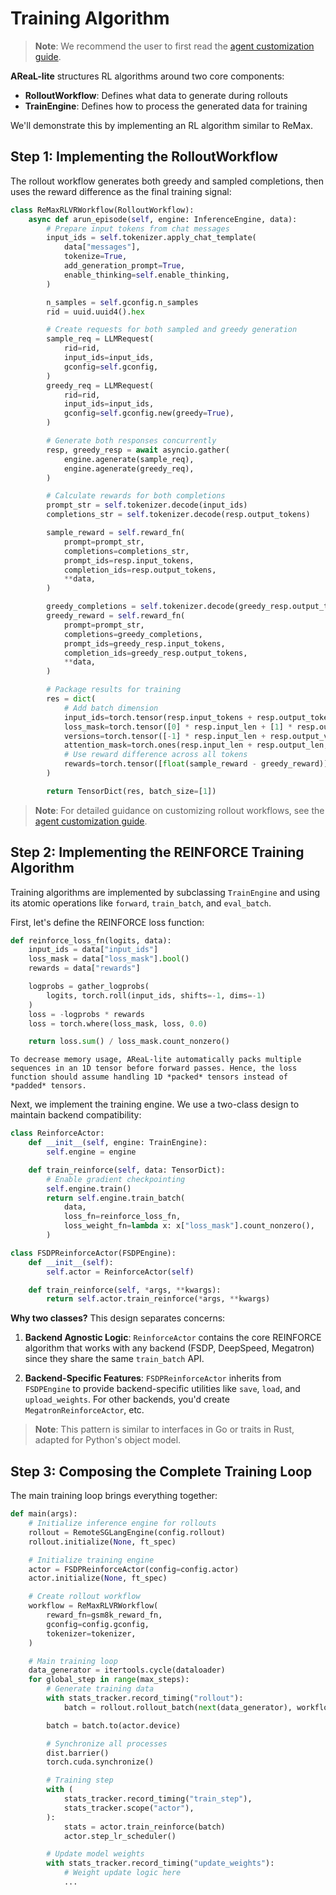 # Training Algorithm

> **Note**: We recommend the user to first read the
> [agent customization guide](agent.md).

**AReaL-lite** structures RL algorithms around two core components:

- **RolloutWorkflow**: Defines what data to generate during rollouts
- **TrainEngine**: Defines how to process the generated data for training

We'll demonstrate this by implementing an RL algorithm similar to ReMax.

## Step 1: Implementing the RolloutWorkflow

The rollout workflow generates both greedy and sampled completions, then uses the reward
difference as the final training signal:

```python
class ReMaxRLVRWorkflow(RolloutWorkflow):
    async def arun_episode(self, engine: InferenceEngine, data):
        # Prepare input tokens from chat messages
        input_ids = self.tokenizer.apply_chat_template(
            data["messages"],
            tokenize=True,
            add_generation_prompt=True,
            enable_thinking=self.enable_thinking,
        )

        n_samples = self.gconfig.n_samples
        rid = uuid.uuid4().hex

        # Create requests for both sampled and greedy generation
        sample_req = LLMRequest(
            rid=rid,
            input_ids=input_ids,
            gconfig=self.gconfig,
        )
        greedy_req = LLMRequest(
            rid=rid,
            input_ids=input_ids,
            gconfig=self.gconfig.new(greedy=True),
        )

        # Generate both responses concurrently
        resp, greedy_resp = await asyncio.gather(
            engine.agenerate(sample_req),
            engine.agenerate(greedy_req),
        )

        # Calculate rewards for both completions
        prompt_str = self.tokenizer.decode(input_ids)
        completions_str = self.tokenizer.decode(resp.output_tokens)

        sample_reward = self.reward_fn(
            prompt=prompt_str,
            completions=completions_str,
            prompt_ids=resp.input_tokens,
            completion_ids=resp.output_tokens,
            **data,
        )

        greedy_completions = self.tokenizer.decode(greedy_resp.output_tokens)
        greedy_reward = self.reward_fn(
            prompt=prompt_str,
            completions=greedy_completions,
            prompt_ids=greedy_resp.input_tokens,
            completion_ids=greedy_resp.output_tokens,
            **data,
        )

        # Package results for training
        res = dict(
            # Add batch dimension
            input_ids=torch.tensor(resp.input_tokens + resp.output_tokens).unsqueeze(0),
            loss_mask=torch.tensor([0] * resp.input_len + [1] * resp.output_len).unsqueeze(0),
            versions=torch.tensor([-1] * resp.input_len + resp.output_versions).unsqueeze(0),
            attention_mask=torch.ones(resp.input_len + resp.output_len, dtype=torch.bool).unsqueeze(0),
            # Use reward difference across all tokens
            rewards=torch.tensor([float(sample_reward - greedy_reward)] * (resp.input_len + resp.output_len)),
        )

        return TensorDict(res, batch_size=[1])
```

> **Note**: For detailed guidance on customizing rollout workflows, see the
> [agent customization guide](agent.md).

## Step 2: Implementing the REINFORCE Training Algorithm

Training algorithms are implemented by subclassing `TrainEngine` and using its atomic
operations like `forward`, `train_batch`, and `eval_batch`.

First, let's define the REINFORCE loss function:

```python
def reinforce_loss_fn(logits, data):
    input_ids = data["input_ids"]
    loss_mask = data["loss_mask"].bool()
    rewards = data["rewards"]

    logprobs = gather_logprobs(
        logits, torch.roll(input_ids, shifts=-1, dims=-1)
    )
    loss = -logprobs * rewards
    loss = torch.where(loss_mask, loss, 0.0)

    return loss.sum() / loss_mask.count_nonzero()
```

```{note}
To decrease memory usage, AReaL-lite automatically packs multiple sequences in an 1D tensor before forward passes. Hence, the loss function should assume handling 1D *packed* tensors instead of *padded* tensors.
```

Next, we implement the training engine. We use a two-class design to maintain backend
compatibility:

```python
class ReinforceActor:
    def __init__(self, engine: TrainEngine):
        self.engine = engine

    def train_reinforce(self, data: TensorDict):
        # Enable gradient checkpointing
        self.engine.train()
        return self.engine.train_batch(
            data,
            loss_fn=reinforce_loss_fn,
            loss_weight_fn=lambda x: x["loss_mask"].count_nonzero(),
        )

class FSDPReinforceActor(FSDPEngine):
    def __init__(self):
        self.actor = ReinforceActor(self)

    def train_reinforce(self, *args, **kwargs):
        return self.actor.train_reinforce(*args, **kwargs)
```

**Why two classes?** This design separates concerns:

1. **Backend Agnostic Logic**: `ReinforceActor` contains the core REINFORCE algorithm
   that works with any backend (FSDP, DeepSpeed, Megatron) since they share the same
   `train_batch` API.

1. **Backend-Specific Features**: `FSDPReinforceActor` inherits from `FSDPEngine` to
   provide backend-specific utilities like `save`, `load`, and `upload_weights`. For
   other backends, you'd create `MegatronReinforceActor`, etc.

> **Note**: This pattern is similar to interfaces in Go or traits in Rust, adapted for
> Python's object model.

## Step 3: Composing the Complete Training Loop

The main training loop brings everything together:

```python
def main(args):
    # Initialize inference engine for rollouts
    rollout = RemoteSGLangEngine(config.rollout)
    rollout.initialize(None, ft_spec)

    # Initialize training engine
    actor = FSDPReinforceActor(config=config.actor)
    actor.initialize(None, ft_spec)

    # Create rollout workflow
    workflow = ReMaxRLVRWorkflow(
        reward_fn=gsm8k_reward_fn,
        gconfig=config.gconfig,
        tokenizer=tokenizer,
    )

    # Main training loop
    data_generator = itertools.cycle(dataloader)
    for global_step in range(max_steps):
        # Generate training data
        with stats_tracker.record_timing("rollout"):
            batch = rollout.rollout_batch(next(data_generator), workflow=workflow)

        batch = batch.to(actor.device)

        # Synchronize all processes
        dist.barrier()
        torch.cuda.synchronize()

        # Training step
        with (
            stats_tracker.record_timing("train_step"),
            stats_tracker.scope("actor"),
        ):
            stats = actor.train_reinforce(batch)
            actor.step_lr_scheduler()

        # Update model weights
        with stats_tracker.record_timing("update_weights"):
            # Weight update logic here
            ...
```

